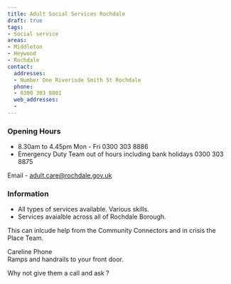```yaml
---
title: Adult Social Services Rochdale
draft: true
tags:
- Social service
areas:
- Middleton
- Heywood
- Rochdale
contact:
  addresses:
  - Number One Riverisde Smith St Rochdale
  phone:
  - 0300 303 8801
  web_addresses:
  - 
---
```


### Opening Hours
- 8.30am to 4.45pm  Mon - Fri     0300 303 8886  
- Emergency Duty Team out of hours  including bank holidays   0300 303 8875

Email -  adult.care@rochdale.gov.uk
### Information

* All types of services available.  Various skills.
* Services avaialble across all of Rochdale Borough.

This can inlcude help from the Community Connectors
and in crisis the Place Team.

Careline Phone  
Ramps and handrails to your front door.

Why not give them a call and ask ?